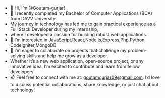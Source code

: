 - 👋 Hi, I’m @Goutam-gurjar!
- 👀 I recently completed my Bachelor of Computer Applications (BCA) from DAVV University.
-    My journey in technology has led me to gain practical experience as a Full Stack Developer during my internship,
-    where I developed a passion for building robust web applications.
- 👀 I’m interested in JavaScript,React,Node.js,Express,Php,Python, CodeIgniter,MongoDB
- 💞️ I’m eager to collaborate on projects that challenge my problem-solving skills and help me grow as a developer.
-    Whether it’s a new web application, open-source project, or any innovative idea, I’m excited to contribute and learn from fellow developers!
- 📫 Feel free to connect with me at: goutamgurjar09@gmail.com. I’d love to discuss potential collaborations, share knowledge, or just chat about technology!
